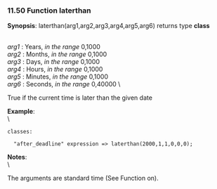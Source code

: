 ### 11.50 Function laterthan

**Synopsis**: laterthan(arg1,arg2,arg3,arg4,arg5,arg6) returns type
**class**

\
 *arg1* : Years, *in the range* 0,1000 \
 *arg2* : Months, *in the range* 0,1000 \
 *arg3* : Days, *in the range* 0,1000 \
 *arg4* : Hours, *in the range* 0,1000 \
 *arg5* : Minutes, *in the range* 0,1000 \
 *arg6* : Seconds, *in the range* 0,40000 \

True if the current time is later than the given date

**Example**:\
 \

    classes:

      "after_deadline" expression => laterthan(2000,1,1,0,0,0);

**Notes**:\
 \

The arguments are standard time (See Function on).
